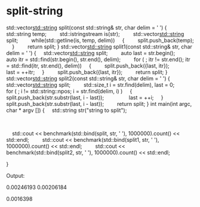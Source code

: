 # split-string

std::vector<std::string> split(const std::string& str, char delim = ' ')
 {
     std::string temp;
    
     std::istringstream is(str);
    
     std::vector<std::string> split;
    
     while(std::getline(is, temp, delim))
     {
         split.push_back(temp);
     }
    
     return split;
 }
std::vector<std::string> split1(const std::string& str, char delim = '
')
 {
     std::vector<std::string> split;
    
     auto last = str.begin();
    
     auto itr = std::find(str.begin(), str.end(), delim);
    
     for ( ; itr != str.end(); itr = std::find(itr, str.end(), delim))
     {
         split.push_back({last, itr});
        
         last = ++itr;
     }
    
     split.push_back({last, itr});
    
     return split;
 }
std::vector<std::string> split2(const std::string& str, char delim = '
')
 {
     std::vector<std::string> split;
    
     std::size_t i = str.find(delim), last = 0;
    
     for ( ; i != std::string::npos; i = str.find(delim, i) )
     {
         split.push_back(str.substr(last, i - last));
        
         last = ++i;
     }
    
     split.push_back(str.substr(last, i - last));
    
     return split;
 }
int main(int argc, char * argv [])
 {
     std::string str("string to split");

    

    std::cout << benchmark(std::bind(split, str, ' '), 1000000).count()
<< std::endl;
    
     std::cout << benchmark(std::bind(split1, str, ' '),
1000000).count() << std::endl;
    
     std::cout << benchmark(std::bind(split2, str, ' '),
1000000).count() << std::endl;
    

}

Output:

0.00246193
 0.00206184

0.0016398

